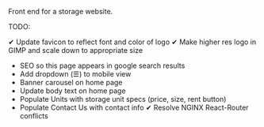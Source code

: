 Front end for a storage website.

TODO: 

  &#x2714;  Update favicon to reflect font and color of logo
  &#x2714;  Make higher res logo in GIMP and scale down to appropriate size 
  -  SEO so this page appears in google search results
  -  Add dropdown (&#9776;) to mobile view
  -  Banner carousel on home page
  -  Update body text on home page
  -  Populate Units with storage unit specs (price, size, rent button)
  -  Populate Contact Us with contact info
  &#x2714;  Resolve NGINX React-Router conflicts
